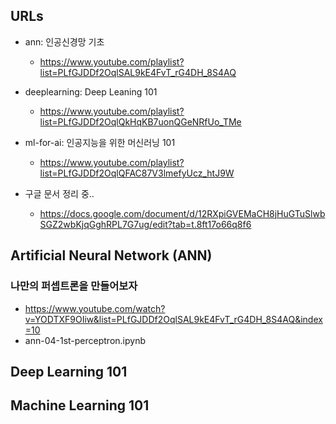 

## URLs

- ann: 인공신경망 기초
  - https://www.youtube.com/playlist?list=PLfGJDDf2OqlSAL9kE4FvT_rG4DH_8S4AQ

- deeplearning: Deep Leaning 101
  - https://www.youtube.com/playlist?list=PLfGJDDf2OqlQkHqKB7uonQGeNRfUo_TMe

- ml-for-ai: 인공지능을 위한 머신러닝 101
  - https://www.youtube.com/playlist?list=PLfGJDDf2OqlQFAC87V3lmefyUcz_htJ9W

- 구글 문서 정리 중..
  - https://docs.google.com/document/d/12RXpiGVEMaCH8jHuGTuSlwbSGZ2wbKjqGghRPL7G7ug/edit?tab=t.8ft17o66q8f6



## Artificial Neural Network (ANN)

### 나만의 퍼셉트론을 만들어보자

- https://www.youtube.com/watch?v=YODTXF9OIiw&list=PLfGJDDf2OqlSAL9kE4FvT_rG4DH_8S4AQ&index=10
- ann-04-1st-perceptron.ipynb




## Deep Learning 101


## Machine Learning 101


